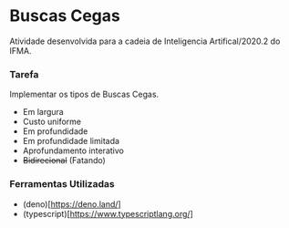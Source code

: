 # Buscas Cegas

Atividade desenvolvida para a cadeia de Inteligencia Artifical/2020.2 do IFMA.

### Tarefa

Implementar os tipos de Buscas Cegas.
  - Em largura
  - Custo uniforme
  - Em profundidade
  - Em profundidade limitada
  - Aprofundamento interativo
  - ~~Bidirecional~~ (Fatando)
  
### Ferramentas Utilizadas
  - (deno)[https://deno.land/]
  - (typescript)[https://www.typescriptlang.org/]
